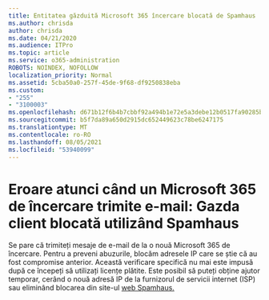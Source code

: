 ```yaml
---
title: Entitatea găzduită Microsoft 365 încercare blocată de Spamhaus
ms.author: chrisda
author: chrisda
ms.date: 04/21/2020
ms.audience: ITPro
ms.topic: article
ms.service: o365-administration
ROBOTS: NOINDEX, NOFOLLOW
localization_priority: Normal
ms.assetid: 5cba50a0-257f-45de-9f68-df9250838eba
ms.custom:
- "255"
- "3100003"
ms.openlocfilehash: d671b12f6b4b7cbbf92a494b1e72e5a3debe12b0517fa90285b1d4664d5486a4
ms.sourcegitcommit: b5f7da89a650d2915dc652449623c78be6247175
ms.translationtype: MT
ms.contentlocale: ro-RO
ms.lasthandoff: 08/05/2021
ms.locfileid: "53940099"
---
```

# <a name="error-when-a-microsoft-365-trial-user-sends-email-client-host-blocked-using-spamhaus"></a>Eroare atunci când un Microsoft 365 de încercare trimite e-mail: Gazda client blocată utilizând Spamhaus

Se pare că trimiteți mesaje de e-mail de la o nouă Microsoft 365 de încercare. Pentru a preveni abuzurile, blocăm adresele IP care se știe că au fost compromise anterior. Această verificare specifică nu mai este impusă după ce începeți să utilizați licențe plătite. Este posibil să puteți obține ajutor temporar, cerând o nouă adresă IP de la furnizorul de servicii internet (ISP) sau eliminând blocarea din site-ul [web Spamhaus.](https://go.microsoft.com/fwlink/p/?linkid=123245)
